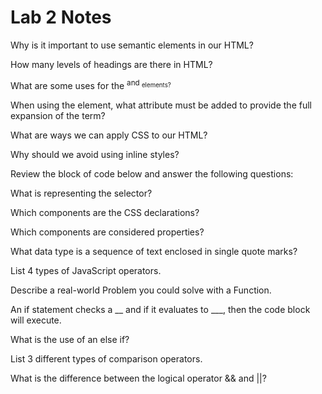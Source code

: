 # Lab 2 Notes 



Why is it important to use semantic elements in our HTML?

How many levels of headings are there in HTML?

What are some uses for the <sup> and <sub> elements?

When using the <abbr> element, what attribute must be added to provide the full expansion of the term?

What are ways we can apply CSS to our HTML?

Why should we avoid using inline styles?

Review the block of code below and answer the following questions:

What is representing the selector?

Which components are the CSS declarations?

Which components are considered properties?

What data type is a sequence of text enclosed in single quote marks?

List 4 types of JavaScript operators.

Describe a real-world Problem you could solve with a Function.

An if statement checks a __ and if it evaluates to ___, then the code block will execute.

What is the use of an else if?

List 3 different types of comparison operators.

What is the difference between the logical operator && and ||?
